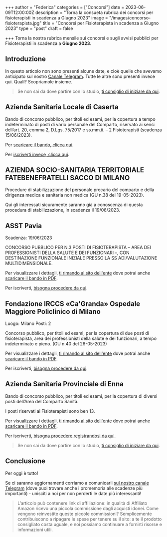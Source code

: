 +++
author = "Federica"
categories = ["Concorsi"]
date = 2023-06-09T12:00:00Z
description = "Torna la consueta rubrica dei concorsi per fisioterapisti in scadenza a Giugno 2023"
image = "/images/concorso-fisioterapista.jpg"
title = "Concorsi per Fisioterapista in scadenza a Giugno 2023"
type = "post"
draft = false

+++ 
Torna la nostra rubrica mensile sui concorsi e sugli avvisi pubblici per Fisioterapisti in scadenza a **Giugno 2023**.

## Introduzione
In questo articolo non sono presenti alcune date, e cioè quelle che avevamo anticipato sul nostro [Canale Telegram](https://t.me/fisioterapisti_official). Tutte le altre sono presenti invece qui. Quali? Scopriamole insieme.

> Se non sai da dove partire con lo studio, [ti consiglio di iniziare da qui](https://amzn.to/3MWTEPC).


## Azienda Sanitaria Locale di Caserta
Bando di concorso pubblico, per titoli ed esami, per la copertura a tempo indeterminato di posti di vario personale del Comparto, riservato ai sensi dell’art. 20, comma 2, D.Lgs. 75/2017 e ss.mm.ii. – 2 Fisioterapisti (scadenza 15/06/2023).

Per [scaricare il bando, clicca qui](https://www.aslcaserta.it/index.php/58-bando-di-concorso-pubblico-per-titoli-ed-esami-per-la-copertura-a-tempo-indeterminato-5-fisioterapisti/).

Per [iscriverti invece, clicca qui](https://aslcaserta.iscrizioneconcorsi.it/).


## AZIENDA SOCIO-SANITARIA TERRITORIALE FATEBENEFRATELLI SACCO DI MILANO
Procedure di stabilizzazione del personale precario del comparto e della dirigenza medica e sanitaria non medica (GU n.38 del 19-05-2023).

Qui gli interessati sicuramente saranno già a conoscenza di questa procedura di stabilizzazione, in scadenza il 19/06/2023.


## ASST Pavia
Scadenza: 19/06/2023

CONCORSO PUBBLICO PER N.3 POSTI DI FISIOTERAPISTA – AREA DEI PROFESSIONISTI DELLA SALUTE E DEI FUNZIONARI –, CON DESTINAZIONE FUNZIONALE INIZIALE PRESSO LA SS ADI/VALUTAZIONE MULTIDIMENSIONALE.

Per visualizzare i dettagli, [ti rimando al sito dell'ente](https://www.asst-pavia.it/node/27613) dove potrai anche [scaricare il bando in PDF](https://www.asst-pavia.it/sites/default/files/bandi/Bando%20Fisioter.%20ADI.pdf).

Per iscriverti, [bisogna procedere da qui](https://asst-pavia.iscrizioneconcorsi.it/).


## Fondazione IRCCS «Ca'Granda» Ospedale Maggiore Policlinico di Milano
Luogo: Milano 
Posti: 2

Concorso pubblico, per titoli ed esami, per la copertura di due posti di fisioterapista, area dei professionisti della salute e dei funzionari, a tempo indeterminato e pieno. (GU n.40 del 26-05-2023)

Per visualizzare i dettagli, [ti rimando al sito dell'ente](https://www.policlinico.mi.it/lavora-con-noi/info/1814) dove potrai anche [scaricare il bando in PDF](https://www.policlinico.mi.it/uploads/fom/attachments/concorsi/concorsi_m/1814/files/allegati/5432/bando_cp_n._2_fisioterapisti.pdf).

Per iscriverti, [bisogna procedere da qui](https://policlinicomi.iscrizioneconcorsi.it/).


## Azienda Sanitaria Provinciale di Enna

Bando di concorso pubblico, per titoli ed esami, per la copertura di diversi posti dell’Area del Comparto Sanità. 

I posti riservati ai Fisioterapisti sono ben 13.

Per visualizzare i dettagli, [ti rimando al sito dell'ente](https://www.aspenna.it/bandi-concorso/bando-di-concorso-pubblico-per-titoli-ed-esami-per-la-copertura-di-diversi-posti-dellarea-del-comparto-sanita/) dove potrai anche [scaricare il bando in PDF](https://www.aspenna.it/wp-content/uploads/2023/05/Bando-vari-posti-del-comparto.pdf).

Per iscriverti, [bisogna procedere registrandosi da qui](https://aspenna.selezionieconcorsi.it/).


> Se non sai da dove partire con lo studio, [ti consiglio di iniziare da qui](https://amzn.to/3MWTEPC).


## Conclusione
Per oggi è tutto!

Se ci saranno aggiornamenti corriamo a comunicarli [sul nostro canale Telegram](https://t.me/fisioterapisti_official) (dove puoi trovare anche i promemoria alle scadenze più importanti) - unisciti a noi per non perderti le date più interessanti!



>L’articolo può contenere link di affiliazione: in qualità di Affiliato Amazon ricevo una piccola commissione dagli acquisti idonei. Come vengono reinvestite queste piccole commissioni? Semplicemente contribuiscono a ripagare le spese per tenere su il sito: a te il prodotto consigliato costa uguale, e noi possiamo continuare a fornirti risorse e informazioni utili.
